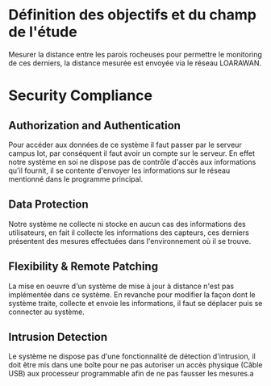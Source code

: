 # Définition des objectifs et du champ de l'étude
Mesurer la distance entre les parois rocheuses pour permettre le monitoring de ces derniers, la distance mesurée est envoyée via le réseau LOARAWAN.

# Security Compliance

## Authorization and Authentication
Pour accéder aux données de ce système il faut passer par le serveur campus Iot, par conséquent il faut avoir un compte sur le serveur. En effet notre système en soi ne dispose pas de contrôle d'accès aux informations qu'il fournit, il se contente d'envoyer les informations sur le réseau mentionné dans le programme principal.

## Data Protection
Notre système ne collecte ni stocke en aucun cas des informations des utilisateurs, en fait il collecte les informations des capteurs, ces derniers présentent des mesures effectuées dans l'environnement où il se trouve.

## Flexibility & Remote Patching
La mise en oeuvre d'un système de mise à jour à distance n'est pas implémentée dans ce système. En revanche pour modifier la façon dont le système traite, collecte et envoie les informations, il faut se déplacer puis se connecter au système.

## Intrusion Detection
Le système ne dispose pas d'une fonctionnalité de détection d'intrusion, il doit être mis dans une boîte pour ne pas autoriser un accès physique (Câble USB) aux processeur programmable afin de ne pas fausser les mesures.a

